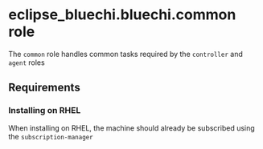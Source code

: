 # eclipse_bluechi.bluechi.common role

The `common` role handles common tasks required by the `controller` and `agent` roles

## Requirements

### Installing on RHEL

When installing on RHEL, the machine should already be subscribed using the `subscription-manager`
